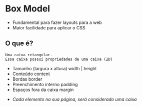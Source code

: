 # Box Model

- Fundamental para fazer layouts para a web
- Maior facilidade para aplicar o CSS

## O que é?
```
Uma caixa retangular.
Essa caixa possui propriedades de uma caixa (2D)
```
- Tamanho (largura x altura)    width  |  height
- Conteúdo                      content
- Bordas                        border
- Preenchimento interno         padding
- Espaços fora da caixa         margin

* _Cada elemento na sua página, será considerado uma caixa_
